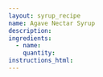 ```yaml
---
layout: syrup_recipe
name: Agave Nectar Syrup
description:
ingredients:
  - name:
    quantity:
instructions_html:
---
```

